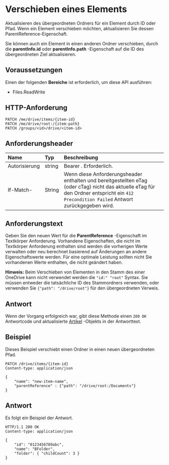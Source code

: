 # <a name="move-an-item"></a>Verschieben eines Elements

Aktualisieren des übergeordneten Ordners für ein Element durch ID oder Pfad. Wenn ein Element verschieben möchten, aktualisieren Sie dessen ParentReference-Eigenschaft.

Sie können auch ein Element in einen anderen Ordner verschieben, durch die **parentInfo.id** oder **parentInfo.path** -Eigenschaft auf die ID des übergeordneten Ziel aktualisieren.

## <a name="prerequisites"></a>Voraussetzungen
Einen der folgenden **Bereiche** ist erforderlich, um diese API ausführen:

  * Files.ReadWrite

## <a name="http-request"></a>HTTP-Anforderung

```http
PATCH /me/drive/items/{item-id}
PATCH /me/drive/root:/{item-path}
PATCH /groups/<id>/drive/<item-id>
```

## <a name="request-headers"></a>Anforderungsheader

| Name          | Typ   | Beschreibung                                                                                                                                                         |
|:--------------|:-------|:--------------------------------------------------------------------------------------------------------------------------------------------------------------------|
| Autorisierung | string | Bearer <token>. Erforderlich.                                                                                                                                           |
| If-Match-      | String | Wenn diese Anforderungsheader enthalten und bereitgestellten eTag (oder cTag) nicht das aktuelle eTag für den Ordner entspricht ein `412 Precondition Failed` Antwort zurückgegeben wird. |


## <a name="request-body"></a>Anforderungstext
Geben Sie den neuen Wert für die **ParentReference** -Eigenschaft im Textkörper Anforderung.
Vorhandene Eigenschaften, die nicht im Textkörper Anforderung enthalten sind werden die vorherigen Werte verwalten oder neu berechnet basierend auf Änderungen an andere Eigenschaftswerte werden. Für eine optimale Leistung sollten nicht Sie vorhandenen Werte enthalten, die nicht geändert haben.

**Hinweis:** Beim Verschieben von Elementen in den Stamm des einer OneDrive kann nicht verwendet werden die `"id:" "root"` Syntax. Sie müssen entweder die tatsächliche ID des Stammordners verwenden, oder verwenden Sie `{"path": "/drive/root"}` für den übergeordneten Verweis.

## <a name="response"></a>Antwort
Wenn der Vorgang erfolgreich war, gibt diese Methode einen `200 OK` Antwortcode und aktualisierte [Artikel](../resources/driveitem.md) -Objekts in der Antworttext.

## <a name="example"></a>Beispiel
Dieses Beispiel verschiebt einen Ordner in einen neuen übergeordneten Pfad.

<!-- {
  "blockType": "request",
  "name": "update_item"
}-->
```http
PATCH /drive/items/{item-id}
Content-type: application/json

{
    "name": "new-item-name",
    "parentReference" : {"path": "/drive/root:/Documents"}
}
```

## <a name="response"></a>Antwort
Es folgt ein Beispiel der Antwort.
<!-- {
  "blockType": "response",
  "truncated": true,
  "@odata.type": "microsoft.graph.driveItem"
} -->
```http
HTTP/1.1 200 OK
Content-type: application/json

{
    "id": "0123456789abc",
    "name": "BFolder",
    "folder": { "childCount": 3 }
}
```

<!-- uuid: 8fcb5dbc-d5aa-4681-8e31-b001d5168d79
2015-10-25 14:57:30 UTC -->
<!-- {
  "type": "#page.annotation",
  "description": "Move item",
  "keywords": "",
  "section": "documentation",
  "tocPath": ""
}-->
